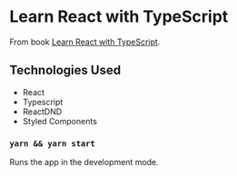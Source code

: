# Learn React with TypeScript

From book [Learn React with TypeScript](https://www.newline.co/fullstack-react-with-typescript).

## Technologies Used

* React
* Typescript
* ReactDND
* Styled Components

### `yarn && yarn start`

Runs the app in the development mode.

